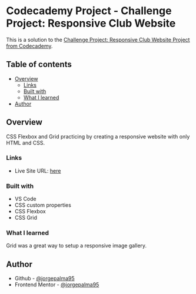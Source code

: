 # Codecademy Project - Challenge Project: Responsive Club Website

This is a solution to the [Challenge Project: Responsive Club Website Project from Codecademy](https://www.codecademy.com).

## Table of contents

- [Overview](#overview)
  - [Links](#links)
  - [Built with](#built-with)
  - [What I learned](#what-i-learned)
- [Author](#author)

## Overview
CSS Flexbox and Grid practicing by creating a responsive website with only HTML and CSS.

### Links

- Live Site URL: [here](https://)

### Built with

- VS Code
- CSS custom properties
- CSS Flexbox
- CSS Grid

### What I learned

Grid was a great way to setup a responsive image gallery.

## Author

- Github - [@jorgepalma95](https://github.com/jorgepalma95)
- Frontend Mentor - [@jorgepalma95](https://www.frontendmentor.io/profile/jorgepalma95)